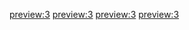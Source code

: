 [preview:3](dockercon16.md)
[preview:3](go-le-score.md)
[preview:3](ipfs-intro.md)
[preview:3](musl-go.md)
